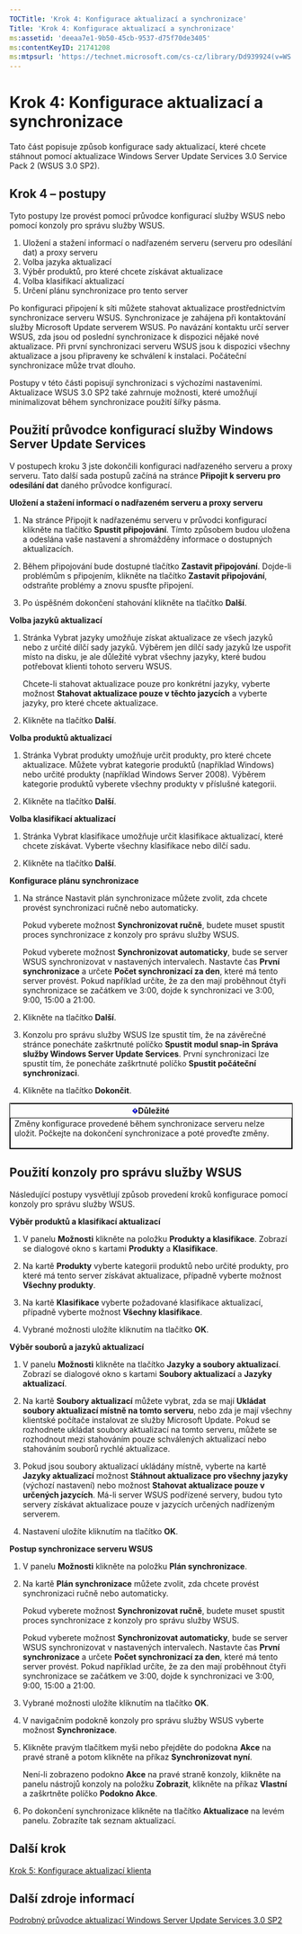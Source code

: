 ```yaml
---
TOCTitle: 'Krok 4: Konfigurace aktualizací a synchronizace'
Title: 'Krok 4: Konfigurace aktualizací a synchronizace'
ms:assetid: 'deeaa7e1-9b50-45cb-9537-d75f70de3405'
ms:contentKeyID: 21741208
ms:mtpsurl: 'https://technet.microsoft.com/cs-cz/library/Dd939924(v=WS.10)'
---
```


Krok 4: Konfigurace aktualizací a synchronizace
===============================================

Tato část popisuje způsob konfigurace sady aktualizací, které chcete stáhnout pomocí aktualizace Windows Server Update Services 3.0 Service Pack 2 (WSUS 3.0 SP2).

Krok 4 – postupy
----------------

Tyto postupy lze provést pomocí průvodce konfigurací služby WSUS nebo pomocí konzoly pro správu služby WSUS.

1.  Uložení a stažení informací o nadřazeném serveru (serveru pro odesílání dat) a proxy serveru
2.  Volba jazyka aktualizací
3.  Výběr produktů, pro které chcete získávat aktualizace
4.  Volba klasifikací aktualizací
5.  Určení plánu synchronizace pro tento server

Po konfiguraci připojení k síti můžete stahovat aktualizace prostřednictvím synchronizace serveru WSUS. Synchronizace je zahájena při kontaktování služby Microsoft Update serverem WSUS. Po navázání kontaktu určí server WSUS, zda jsou od poslední synchronizace k dispozici nějaké nové aktualizace. Při první synchronizaci serveru WSUS jsou k dispozici všechny aktualizace a jsou připraveny ke schválení k instalaci. Počáteční synchronizace může trvat dlouho.

Postupy v této části popisují synchronizaci s výchozími nastaveními. Aktualizace WSUS 3.0 SP2 také zahrnuje možnosti, které umožňují minimalizovat během synchronizace použití šířky pásma.

Použití průvodce konfigurací služby Windows Server Update Services
------------------------------------------------------------------

V postupech kroku 3 jste dokončili konfiguraci nadřazeného serveru a proxy serveru. Tato další sada postupů začíná na stránce **Připojit k serveru pro odesílání dat** daného průvodce konfigurací.

**Uložení a stažení informací o nadřazeném serveru a proxy serveru**
1.  Na stránce Připojit k nadřazenému serveru v průvodci konfigurací klikněte na tlačítko **Spustit připojování**. Tímto způsobem budou uložena a odeslána vaše nastavení a shromážděny informace o dostupných aktualizacích.

2.  Během připojování bude dostupné tlačítko **Zastavit připojování**. Dojde-li problémům s připojením, klikněte na tlačítko **Zastavit připojování**, odstraňte problémy a znovu spusťte připojení.

3.  Po úspěšném dokončení stahování klikněte na tlačítko **Další**.

**Volba jazyků aktualizací**
1.  Stránka Vybrat jazyky umožňuje získat aktualizace ze všech jazyků nebo z určité dílčí sady jazyků. Výběrem jen dílčí sady jazyků lze uspořit místo na disku, je ale důležité vybrat všechny jazyky, které budou potřebovat klienti tohoto serveru WSUS.

    Chcete-li stahovat aktualizace pouze pro konkrétní jazyky, vyberte možnost **Stahovat aktualizace pouze v těchto jazycích** a vyberte jazyky, pro které chcete aktualizace.

2.  Klikněte na tlačítko **Další**.

**Volba produktů aktualizací**
1.  Stránka Vybrat produkty umožňuje určit produkty, pro které chcete aktualizace. Můžete vybrat kategorie produktů (například Windows) nebo určité produkty (například Windows Server 2008). Výběrem kategorie produktů vyberete všechny produkty v příslušné kategorii.

2.  Klikněte na tlačítko **Další**.

**Volba klasifikací aktualizací**
1.  Stránka Vybrat klasifikace umožňuje určit klasifikace aktualizací, které chcete získávat. Vyberte všechny klasifikace nebo dílčí sadu.

2.  Klikněte na tlačítko **Další**.

**Konfigurace plánu synchronizace**
1.  Na stránce Nastavit plán synchronizace můžete zvolit, zda chcete provést synchronizaci ručně nebo automaticky.

    Pokud vyberete možnost **Synchronizovat ručně**, budete muset spustit proces synchronizace z konzoly pro správu služby WSUS.

    Pokud vyberete možnost **Synchronizovat automaticky**, bude se server WSUS synchronizovat v nastavených intervalech. Nastavte čas **První synchronizace** a určete **Počet synchronizací za den**, které má tento server provést. Pokud například určíte, že za den mají proběhnout čtyři synchronizace se začátkem ve 3:00, dojde k synchronizaci ve 3:00, 9:00, 15:00 a 21:00.

2.  Klikněte na tlačítko **Další**.

3.  Konzolu pro správu služby WSUS lze spustit tím, že na závěrečné stránce ponecháte zaškrtnuté políčko **Spustit modul snap-in Správa služby Windows Server Update Services**. První synchronizaci lze spustit tím, že ponecháte zaškrtnuté políčko **Spustit počáteční synchronizaci**.

4.  Klikněte na tlačítko **Dokončit**.

<p> </p>
    <table style="border:1px solid black;">
    <colgroup>
    <col width="100%" />
    </colgroup>
    <thead>
    <tr class="header">
    <th><img src="images/Dd939924.Important(WS.10).gif" />Důležité</th>
    </tr>
    </thead>
    <tbody>
    <tr class="odd">
    <td style="border:1px solid black;">Změny konfigurace provedené během synchronizace serveru nelze uložit. Počkejte na dokončení synchronizace a poté proveďte změny.
    <p></p></td>
    </tr>
    </tbody>
    </table>
<p> </p>

Použití konzoly pro správu služby WSUS
--------------------------------------

Následující postupy vysvětlují způsob provedení kroků konfigurace pomocí konzoly pro správu služby WSUS.

**Výběr produktů a klasifikací aktualizací**
1.  V panelu **Možnosti** klikněte na položku **Produkty a klasifikace**. Zobrazí se dialogové okno s kartami **Produkty** a **Klasifikace**.

2.  Na kartě **Produkty** vyberte kategorii produktů nebo určité produkty, pro které má tento server získávat aktualizace, případně vyberte možnost **Všechny produkty**.

3.  Na kartě **Klasifikace** vyberte požadované klasifikace aktualizací, případně vyberte možnost **Všechny klasifikace**.

4.  Vybrané možnosti uložíte kliknutím na tlačítko **OK**.

**Výběr souborů a jazyků aktualizací**
1.  V panelu **Možnosti** klikněte na tlačítko **Jazyky a soubory aktualizací**. Zobrazí se dialogové okno s kartami **Soubory aktualizací** a **Jazyky aktualizací**.

2.  Na kartě **Soubory aktualizací** můžete vybrat, zda se mají **Ukládat soubory aktualizací místně na tomto serveru**, nebo zda je mají všechny klientské počítače instalovat ze služby Microsoft Update. Pokud se rozhodnete ukládat soubory aktualizací na tomto serveru, můžete se rozhodnout mezi stahováním pouze schválených aktualizací nebo stahováním souborů rychlé aktualizace.

3.  Pokud jsou soubory aktualizací ukládány místně, vyberte na kartě **Jazyky aktualizací** možnost **Stáhnout aktualizace pro všechny jazyky** (výchozí nastavení) nebo možnost **Stahovat aktualizace pouze v určených jazycích**. Má-li server WSUS podřízené servery, budou tyto servery získávat aktualizace pouze v jazycích určených nadřízeným serverem.

4.  Nastavení uložíte kliknutím na tlačítko **OK**.

**Postup synchronizace serveru WSUS**
1.  V panelu **Možnosti** klikněte na položku **Plán synchronizace**.

2.  Na kartě **Plán synchronizace** můžete zvolit, zda chcete provést synchronizaci ručně nebo automaticky.

    Pokud vyberete možnost **Synchronizovat ručně**, budete muset spustit proces synchronizace z konzoly pro správu služby WSUS.

    Pokud vyberete možnost **Synchronizovat automaticky**, bude se server WSUS synchronizovat v nastavených intervalech. Nastavte čas **První synchronizace** a určete **Počet synchronizací za den**, které má tento server provést. Pokud například určíte, že za den mají proběhnout čtyři synchronizace se začátkem ve 3:00, dojde k synchronizaci ve 3:00, 9:00, 15:00 a 21:00.

3.  Vybrané možnosti uložíte kliknutím na tlačítko **OK**.

4.  V navigačním podokně konzoly pro správu služby WSUS vyberte možnost **Synchronizace**.

5.  Klikněte pravým tlačítkem myši nebo přejděte do podokna **Akce** na pravé straně a potom klikněte na příkaz **Synchronizovat nyní**.

    Není-li zobrazeno podokno **Akce** na pravé straně konzoly, klikněte na panelu nástrojů konzoly na položku **Zobrazit**, klikněte na příkaz **Vlastní** a zaškrtněte políčko **Podokno Akce**.

6.  Po dokončení synchronizace klikněte na tlačítko **Aktualizace** na levém panelu. Zobrazíte tak seznam aktualizací.

Další krok
----------

[Krok 5: Konfigurace aktualizací klienta](https://technet.microsoft.com/5ae60ead-3e94-456c-a692-c0f193ea5d5a)

Další zdroje informací
----------------------

[Podrobný průvodce aktualizací Windows Server Update Services 3.0 SP2](https://technet.microsoft.com/4b504edc-93b3-45b0-a7e8-d0107f1a4442)
